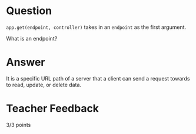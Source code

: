 # Question

`app.get(endpoint, controller)` takes in an `endpoint` as the first argument.

What is an endpoint?

# Answer

It is a specific URL path of a server that a client can send a request towards to read, update, or delete data.

# Teacher Feedback

3/3 points
